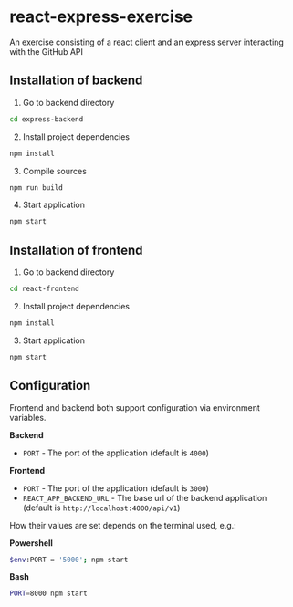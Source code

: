 # react-express-exercise

An exercise consisting of a react client and an express server interacting with the GitHub API

## Installation of backend

1. Go to backend directory

```sh
cd express-backend
```

2. Install project dependencies

```sh
npm install
```

3. Compile sources

```sh
npm run build
```

4. Start application

```sh
npm start
```

## Installation of frontend

1. Go to backend directory

```sh
cd react-frontend
```

2. Install project dependencies

```sh
npm install
```

3. Start application

```sh
npm start
```

## Configuration

Frontend and backend both support configuration via environment variables.

**Backend**
- `PORT` - The port of the application (default is `4000`)

**Frontend**
- `PORT` - The port of the application (default is `3000`)
- `REACT_APP_BACKEND_URL` - The base url of the backend application (default is `http://localhost:4000/api/v1`)

How their values are set depends on the terminal used, e.g.:

**Powershell**
```sh
$env:PORT = '5000'; npm start
```

**Bash**
```sh
PORT=8000 npm start
```
